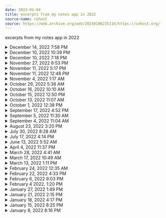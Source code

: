```yaml
---
date: 2023-01-04
title: excerpts from my notes app in 2022
source-name: cohost
source: https://web.archive.org/web/20250106235116/https://cohost.org/fishfood/post/1248506-a-student-answers-th
---
```


<style>
    .content, .context {
        margin-bottom: 1em;
    }
    .context {
        color: orange;
    }
</style>

excerpts from my notes app in 2022

<details>
    <summary>December 14, 2022 7:58 PM</summary>
    <div class="content">
        somebody comes in, an older but still young woman with vague european sass, who i get in a brief battle with. then i apologize to her and tell her about the ghosts. i tell her i see people in the mirror. for a moment i think she knows what i'm talking about, but then she looks at me and says, "huh, you're actually fucked up."
    </div>
    <div class="context">
        context: fun dream i had
    </div>
</details>

<details>
    <summary>December 10, 2022 10:39 PM</summary>
    <div class="content">
        i do not like time travel stories :( :( <br><br>
        i don't want the reader to be thinking about the technicalities of it. i thought i could get around it by making the world 
    </div>
    <div class="context">
        context: i started writing an alternative ending to the short story i posted a while ago. gave up when the mechanics of time travel took over my intentions
    </div>
</details>

<details>
    <summary>December 10, 2022 7:18 PM</summary>
    <div class="content">
        kid and boy against the world<br><br>
        "if you want to know everything," kid tells boy, who nods enthusiastically, "then i'll tell you everything."
    </div>
</details>

<details>
    <summary>November 27, 2022 6:53 PM</summary>
    <div class="content">
        our drummer traveled back in time <br><br>
        time travel, being able to control time, being able to capture time, being able to recall a time, being able to pocket time and put it out later, being able to see through time, being able to exist between time, living forever, <br><br>
        the past doesn't exist
    </div>
</details>

<details>
    <summary>November 11, 2022 5:17 PM</summary>
    <div class="content">
        "delight"<br><br>
        the smartphone is inherently a delightful machine. an obsidian slab that creates magic light. and it's functional.<br><br>
        rings, watches, notebooks, pens and hairpins, discs and chips, jars boxes chests, dolls<br><br>
        pure delight does not come from nostalgia (based on specific and personal experiences) or manufactured romance or utility or consumerism<br><br>
        pure delight can be shared by anybody. an object that is delightful should be able to last, given enough care (the smartphone fails in this regard)
    </div>
</details>

<details>
    <summary>November 11, 2022 12:48 PM</summary>
    <div class="content">
        wednesday
    </div>
    <div class="context">
        context: idk, it was a friday
    </div>
</details>

<details>
    <summary>November 4, 2022 1:17 AM</summary>
    <div class="content">
        im not qualified to answer this question, but i have been holding onto a game that's [sorta empty/boring and i don't know how to finish it] for a couple months now and there are some stages that i've been through<br><br>
        stage 1. patience: i will come back to this soon… later… when i come up with an idea<br><br>
        stage 2. desperation: i've come up with a different idea that i will combine with the original idea<br><br>
        stage 3. melancholy: i feel that i've lost my way<br><br>
        stage 4. planning: im going to sit down and figure out what it is that attracted me about this idea<br><br>
        this is what led me to realizing that there was something that i thought was crucial to my idea that was holding me back<br><br>
        like "i NEED to stick to this engine"<br><br>
        figured out a reliable method to 
    </div>
    <div class="context">
        context: to what? figured out a reliable method to what???
    </div>
</details>

<details>
    <summary>October 29, 2022 5:38 AM</summary>
    <div class="content">
        노래방 karaoke<br><br>
        yesterday<br>
        sunflower<br>
        그렇게 살아가는 것<br>
        don't know why<br>
        에헤이
    </div>
    <div class="context">
        context: a list of songs to sing at karaoke, for when i don't know what to sing
    </div>
</details>

<details>
    <summary>October 16, 2022 10:10 AM</summary>
    <div class="content">
        a game where you and your friends have discovered resurrection<br>
        and find different ways to kill each other during school<br>
        death is fun!
    </div>
</details>

<details>
    <summary>October 15, 2022 12:50 PM</summary>
    <div class="content">
        i can't stop thinking about that movie. the main character was a girl that was so naive that she helped hide the murder of her friend, and she was incapable of communicating her grief in a way that didn't come off as heartless, and she ended up getting killed by those who thought they were being righteous. the movie made her seem like she was so helpless that she was incapable of being good. her life just got worse and worse and nobody cared to do anything about it. nobody loved her.
    </div>
    <div class="context">
        context: i was thinking about jane (꿈의 제인) (2016)
    </div>
</details>

<details>
    <summary>October 13, 2022 11:07 AM</summary>
    <div class="content">
        waxy, sweet and comforting
    </div>
</details>

<details>
    <summary>October 1, 2022 12:38 PM</summary>
    <div class="content">
        the bath is running cold while its deep
    </div>
    <div class="context">
        context: slightly misheard a lyric on the song "i used to hate my body but now i just hate you" by fenne lily. started writing a song based on the image i had in my mind of somebody with a deep wound trying to wash themselves off
    </div>
</details>

<details>
    <summary>September 17, 2022 4:52 PM</summary>
    <div class="content">
        its weird that people say that stories become more universal the more specific they are. and that cartoons and fables, in its super abstracted form, can sometimes be more relatable and memorable than dry realistic media. and that the uncanny valley exists. it's like, are the best stories the ones that view the world through a tiny pinhole where you see such a small part of the picture that your brain is forced to make sense of it in a way that connects most to you?
    </div>
</details>

<details>
    <summary>September 5, 2022 11:30 AM</summary>
    <div class="content">
        take comfort in the fact that in millions of years, art loses its context and transcends its creator
    </div>
</details>

<details>
    <summary>September 4, 2022 11:04 AM</summary>
    <div class="content">
        dentist planz<br>
        leave at 11am<br>
        12:22 train<br>
        bring all ur clothes with ya
    </div>
</details>

<details>
    <summary>August 23, 2022 3:20 PM</summary>
    <div class="content">
        ladies and gentlemen<br>
        children of all ages<br>
        you're listening to additional jazz<br>
        the first grader's musical introduction to math<br><br>
        if you have one ball<br>
        and your mom buys you another<br>
        you've got two balls 😎
    </div>
    <div class="context">
        context: .............i thought i'd write elevator music for first graders in math class
    </div>
</details>

<details>
    <summary>July 30, 2022 8:28 AM</summary>
    <div class="content">
        i tried to fit into the group by being like yeah for one of the projects i wrote a lame rhyme or something but one of the kids took my notebook and was like "uh... this isnt a rhyme dude..." and i felt so embarrassed that i started to cry<br>
        but for some reason the room maintained this light atmosphere, like everything i was saying was backed by a subtle laugh track so as to not bring the vibe down<br>
        and that just made me feel worse
    </div>
    <div class="context">
        context: had a dream i was a clown :(
    </div>
</details>

<details>
    <summary>July 17, 2022 4:14 PM</summary>
    <div class="content">
        i am the king of luck<br>
        thats why i have all of these dice<br>
        please dont take away my dice
    </div>
</details>

<details>
    <summary>June 13, 2022 5:52 AM</summary>
    <div class="content">
        hey bro no homo but i want you to watch me die
    </div>
</details>

<details>
    <summary>April 4, 2022 11:37 PM</summary>
    <div class="content">
        clone stories are so fucking awesome
    </div>
</details>

<details>
    <summary>March 28, 2022 4:41 AM</summary>
    <div class="content">
        transit card, temp card machine, unexpected setbacks<br>
        subway cars and trains and airplanes and taxis and buses<br><br>
        shape people with smiley faces just sort of bouncing around<br>
        and generally being in your way<br>
        having to push through crowds…<br><br>
        a game about mundane transportation<br>
        and little bits of magic that can be found within it<br>
        peeking its head out<br><br>
        a ghost train that arrives every other train
    </div>
</details>

<details>
    <summary>March 17, 2022 10:49 AM</summary>
    <div class="content">
        mechanical clay mobiles, wind up toys, little robots
    </div>
</details>

<details>
    <summary>March 13, 2022 1:11 PM</summary>
    <div class="content">
        homes you can't return to
    </div>
</details>

<details>
    <summary>February 24, 2022 12:35 AM</summary>
    <div class="content">
        I don't know if all programmers feel this way, but sometimes, when I've been coding for days straight and the world is quiet and there's nothing on my mind except for developing this program, I feel a distant sadness. Not the kind of <i>sad</i> that's depressing or impactful. It's like the echo of a long lost memory. Like I'm remembering a promise I forgot I made decades ago. Except there's no actual memory attached to it, just the vague feeling of childhood and sadness.
    </div>
</details>

<details>
    <summary>February 22, 2022 4:33 PM</summary>
    <div class="content">
        i wanna make something with voice bc i feel like voices are so lovely and personal<br>
        and maybe not everything should be electronic sounds<br>
        what if i implemented instruments<br>
        like midi instruments hooked up to the rhythm thing<br>
        but like nature sounds
    </div>
</details>

<details>
    <summary>February 6, 2022 9:03 PM</summary>
    <div class="content">
        you change when you're sad.<br><br>
        tears spill out the corners of your eyes like an endless string being drawn out. this sorrow is like trying to pull it taught and failing. flavors of sorrow, you know them all too well. some leave your skin stinging, some leave your heart hollow.
    </div>
</details>

<details>
    <summary>February 4 2022, 1:20 PM</summary>
    <div class="content">
        my field is a monochrome green<br>
        fern, moss, weeds…<br>
        phthalocyanine and bare feet<br>
        green as the breeze that shuffles through the large leaves and vines<br>
        cicadas chirping through the days and frogs croak through the night
    </div>
</details>

<details>
    <summary>January 27, 2022 1:49 PM</summary>
    <div class="content">
        2565 in thailand (buddha's death)<br>
        1400 in iran<br>
        2078 in nepal
    </div>
    <div class="context">
        context: i discovered that different cultures have different year systems
    </div>
</details>

<details>
    <summary>January 21, 2022 2:15 PM</summary>
    <div class="content">
        I want the whole world to empty out, so that I'm the only person walking these streets. I want to be totally alone. I want the world to myself.
    </div>
</details>

<details>
    <summary>January 18, 2022 4:17 PM</summary>
    <div class="content">
        2<br>
        <i>rise and shine. qué hermosa mañana. 좋은 아침, comment ça va?</i><br><br>
        i don't really talk to the other students. they don't really talk to me. i've got nothing to say to them, except when we're doing group assignments and i put on my polite face and go with the flow of ideas. this is familiar to me, conversations of theory and presentations. when i was little, mom would sometimes run things by me first. presentations, briefs, pitches that she had to make. "if it makes sense to a kid like you," she would say, "it'll make sense to those guys that know nothing about rockets."<br>
        but relationships made within group projects only last as long as the project does.<br><br>
        dr. adamu,<br>
        my name is Eunoo Lee. i'm the son of Dr. <br><br>
        Thanks so much for the in-depth critique. It really helped me figure out where to go from here. Your point about the main character's voice disappearing in the middle is particularly memorable. I originally wrote those scenes so minimally because I wanted them to feel sort of numb and sparse, like the character isn't even really there themselves, but I figure my approach doesn't really work here. <br><br>
        &gt; It makes it sound like the meat of the story has been the MC struggling to emotionally cope with integrating on earth and making it a new home, which none of the previous scenes actually deal with.<br><br>
        Ahh yeah, that's it, isn't it?<br><br>
        I'm hesitant to break away from these scenes about mundane life (school, public transportation, secretaries, drunk guardians) because I want the story to feel grounded and showcase the small everyday stresses that stack up for the main character, but the more I think about it, the more I realize there's a lot this concept has to offer alongside it. I think the way to go is to talk about the main character's interpretation of the more dramatic aspects, things like political discourse and the state of the world post-moonquake.<br><br>
        I also just realized that I don't answer a lot of questions and leave a lot of loose threads because I think that's "realistic", but the main character internally resolves that frustration too quickly for it to work well.
    </div>
</details>

<details>
    <summary>January 15, 2022 8:25 PM</summary>
    <div class="content">
        i was dreaming about cinema<br>
        footsteps echoed 'cross the floors of those green-glass labs<br>
        coming down with truman show syndrome<br>
        im performing for my sleeping mind<br><br>
        you told me that you loved me<br>
        then we stopped talking for a week<br>
        and a half, and i don't miss you, not really<br>
        so this is long distance when i'm not lonely<br><br>
        grand finales, classical music<br>
        blinding lights, smash cuts, broken glasses<br>
        a woman i don't know stares down at me<br>
        as she kills me slowly, painfully
    </div>
</details>

<details>
    <summary>January 8, 2022 8:16 PM</summary>
    <div class="content">
        when the play is finally over, the audience erupts in cheers as curtains gather and the stage lights up.<br><br>
        i come out for one final bow only to find that the theatre is empty.
    </div>
</details>
